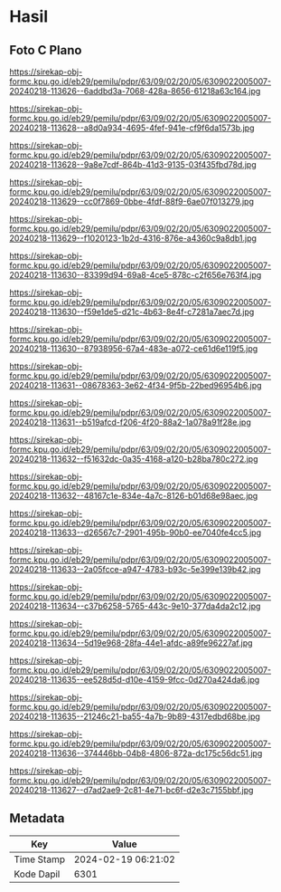 # Hasil

## Foto C Plano

https://sirekap-obj-formc.kpu.go.id/eb29/pemilu/pdpr/63/09/02/20/05/6309022005007-20240218-113626--6addbd3a-7068-428a-8656-61218a63c164.jpg

https://sirekap-obj-formc.kpu.go.id/eb29/pemilu/pdpr/63/09/02/20/05/6309022005007-20240218-113628--a8d0a934-4695-4fef-941e-cf9f6da1573b.jpg

https://sirekap-obj-formc.kpu.go.id/eb29/pemilu/pdpr/63/09/02/20/05/6309022005007-20240218-113628--9a8e7cdf-864b-41d3-9135-03f435fbd78d.jpg

https://sirekap-obj-formc.kpu.go.id/eb29/pemilu/pdpr/63/09/02/20/05/6309022005007-20240218-113629--cc0f7869-0bbe-4fdf-88f9-6ae07f013279.jpg

https://sirekap-obj-formc.kpu.go.id/eb29/pemilu/pdpr/63/09/02/20/05/6309022005007-20240218-113629--f1020123-1b2d-4316-876e-a4360c9a8db1.jpg

https://sirekap-obj-formc.kpu.go.id/eb29/pemilu/pdpr/63/09/02/20/05/6309022005007-20240218-113630--83399d94-69a8-4ce5-878c-c2f656e763f4.jpg

https://sirekap-obj-formc.kpu.go.id/eb29/pemilu/pdpr/63/09/02/20/05/6309022005007-20240218-113630--f59e1de5-d21c-4b63-8e4f-c7281a7aec7d.jpg

https://sirekap-obj-formc.kpu.go.id/eb29/pemilu/pdpr/63/09/02/20/05/6309022005007-20240218-113630--87938956-67a4-483e-a072-ce61d6e119f5.jpg

https://sirekap-obj-formc.kpu.go.id/eb29/pemilu/pdpr/63/09/02/20/05/6309022005007-20240218-113631--08678363-3e62-4f34-9f5b-22bed96954b6.jpg

https://sirekap-obj-formc.kpu.go.id/eb29/pemilu/pdpr/63/09/02/20/05/6309022005007-20240218-113631--b519afcd-f206-4f20-88a2-1a078a91f28e.jpg

https://sirekap-obj-formc.kpu.go.id/eb29/pemilu/pdpr/63/09/02/20/05/6309022005007-20240218-113632--f51632dc-0a35-4168-a120-b28ba780c272.jpg

https://sirekap-obj-formc.kpu.go.id/eb29/pemilu/pdpr/63/09/02/20/05/6309022005007-20240218-113632--48167c1e-834e-4a7c-8126-b01d68e98aec.jpg

https://sirekap-obj-formc.kpu.go.id/eb29/pemilu/pdpr/63/09/02/20/05/6309022005007-20240218-113633--d26567c7-2901-495b-90b0-ee7040fe4cc5.jpg

https://sirekap-obj-formc.kpu.go.id/eb29/pemilu/pdpr/63/09/02/20/05/6309022005007-20240218-113633--2a05fcce-a947-4783-b93c-5e399e139b42.jpg

https://sirekap-obj-formc.kpu.go.id/eb29/pemilu/pdpr/63/09/02/20/05/6309022005007-20240218-113634--c37b6258-5765-443c-9e10-377da4da2c12.jpg

https://sirekap-obj-formc.kpu.go.id/eb29/pemilu/pdpr/63/09/02/20/05/6309022005007-20240218-113634--5d19e968-28fa-44e1-afdc-a89fe96227af.jpg

https://sirekap-obj-formc.kpu.go.id/eb29/pemilu/pdpr/63/09/02/20/05/6309022005007-20240218-113635--ee528d5d-d10e-4159-9fcc-0d270a424da6.jpg

https://sirekap-obj-formc.kpu.go.id/eb29/pemilu/pdpr/63/09/02/20/05/6309022005007-20240218-113635--21246c21-ba55-4a7b-9b89-4317edbd68be.jpg

https://sirekap-obj-formc.kpu.go.id/eb29/pemilu/pdpr/63/09/02/20/05/6309022005007-20240218-113636--374446bb-04b8-4806-872a-dc175c56dc51.jpg

https://sirekap-obj-formc.kpu.go.id/eb29/pemilu/pdpr/63/09/02/20/05/6309022005007-20240218-113627--d7ad2ae9-2c81-4e71-bc6f-d2e3c7155bbf.jpg


## Metadata

| Key        | Value               |
| ---------- | ------------------- |
| Time Stamp | 2024-02-19 06:21:02 |
| Kode Dapil | 6301                |



